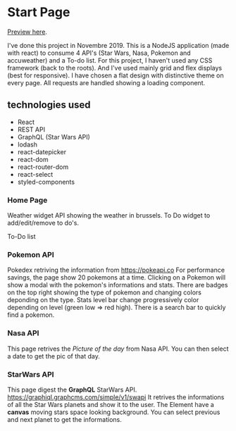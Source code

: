 # Start Page

[Preview here](http://163.172.82.216:3333/).

I've done this project in Novembre 2019. This is a NodeJS application (made with react) to consume 4 API's (Star Wars, Nasa, Pokemon and accuweather) and a To-do list.
For this project, I haven't used any CSS framework (back to the roots). And I've used mainly grid and flex displays (best for responsive).
I have chosen a flat design with distinctive theme on every page.
All requests are handled showing a loading component.

## technologies used

- React
- REST API
- GraphQL (Star Wars API)
- lodash
- react-datepicker
- react-dom
- react-router-dom
- react-select
- styled-components

### Home Page

Weather widget API showing the weather in brussels.
To Do widget to add/edit/remove to do's.

To-Do list

### Pokemon API

Pokedex retriving the information from https://pokeapi.co 
For performance savings, the page show 20 pokemons at a time.
Clicking on a Pokemon will show a modal with the pokemon's informations and stats.
There are badges on the top right showing the type of pokemon and changing colors deponding on the type.
Stats level bar change progressively color depending on level (green low => red high).
There is a search bar to quickly find a pokemon.

### Nasa API

This page retrives the *Picture of the day* from Nasa API.
You can then select a date to get the pic of that day.

### StarWars API

This page digest the **GraphQL** StarWars API. https://graphiql.graphcms.com/simple/v1/swapi
It retrives the informations of all the Star Wars planets and show it to the user.
The Element have a **canvas** moving stars space looking background.
You can select previous and next planet to get the informations.
